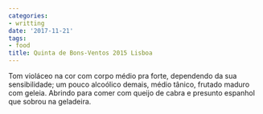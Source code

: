 ```yaml
---
categories:
- writting
date: '2017-11-21'
tags:
- food
title: Quinta de Bons-Ventos 2015 Lisboa
---
```


Tom violáceo na cor com corpo médio pra forte, dependendo da sua sensibilidade; um pouco alcoólico demais, médio tânico, frutado maduro com geleia. Abrindo para comer com queijo de cabra e presunto espanhol que sobrou na geladeira.